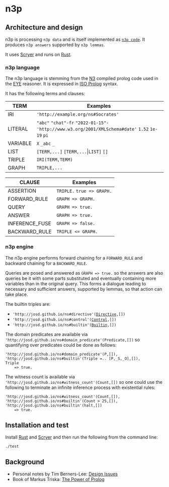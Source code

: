 # n3p

## Architecture and design

n3p is processing `n3p data` and is itself implemented as [`n3p code`](https://github.com/josd/josd.github.io/temp/n3p/blob/master/n3p.n3p).
It produces `n3p answers` supported by `n3p lemmas`.

It uses [Scryer](https://github.com/mthom/scryer-prolog) and runs on [Rust](https://www.rust-lang.org).

### n3p language

The n3p language is stemming from the [N3](https://w3c.github.io/N3/spec/) compiled prolog code used in the [EYE](https://josd.github.io/eye/) reasoner.
It is expressed in [ISO Prolog](https://en.wikipedia.org/wiki/Prolog#ISO_Prolog) syntax.

It has the following terms and clauses:

TERM            | Examples
----------------|---------
IRI             | `'http://example.org/ns#Socrates'`
LITERAL         | `"abc"` `"chat"-fr` `"2022-01-15"-'http://www.w3.org/2001/XMLSchema#date'` `1.52` `1e-19` `pi`
VARIABLE        | `X` `_abc` `_`
LIST            | `[TERM,...]` `[TERM,...`\|`LIST]` `[]`
TRIPLE          | `IRI(TERM,TERM)`
GRAPH           | `TRIPLE,...`

CLAUSE          | Examples
----------------|---------
ASSERTION       | `TRIPLE.` `true => GRAPH.`
FORWARD_RULE    | `GRAPH => GRAPH.`
QUERY           | `GRAPH => true.`
ANSWER          | `GRAPH => true.`
INFERENCE_FUSE  | `GRAPH => false.`
BACKWARD_RULE   | `TRIPLE <= GRAPH.`

### n3p engine

The n3p engine performs forward chaining for a `FORWARD_RULE` and backward chaining for a `BACKWARD_RULE`.

Queries are posed and answered as `GRAPH => true.` so the answers are also queries be it with
some parts substituted and eventually containing more variables than in the original query.
This forms a dialogue leading to necessary and sufficient answers, supported by lemmas, so that action can take place.

The builtin triples are:

- `'http://josd.github.io/ns#directive'(`[`Directive`](https://www.deransart.fr/prolog/bips.html#directives)`,[])`
- `'http://josd.github.io/ns#control'(`[`Control`](https://www.deransart.fr/prolog/bips.html#control_constructs)`,[])`
- `'http://josd.github.io/ns#builtin'(`[`Builtin`](https://www.deransart.fr/prolog/bips.html#builtins)`,[])`

The domain predicates are available via `'http://josd.github.io/ns#domain_predicate'(Predicate,[])`
so quantifying over predicates could be done as follows:
```
'http://josd.github.io/ns#domain_predicate'(P,[]),
'http://josd.github.io/ns#builtin'(Triple =.. [P,_S,_O],[]),
Triple
    => true.
```

The witness count is available via `'http://josd.github.io/ns#witness_count'(Count,[])`
so one could use the following to terminate an infinite inference process with existential rules:
```
'http://josd.github.io/ns#witness_count'(Count,[]),
'http://josd.github.io/ns#builtin'(Count > 25,[]),
'http://josd.github.io/ns#builtin'(halt,[])
    => true.
```

## Installation and test

Install [Rust](https://www.rust-lang.org/tools/install) and [Scryer](https://github.com/mthom/scryer-prolog#installing-scryer-prolog)
and then run the following from the command line:

```
./test
```

## Background

- Personal notes by Tim Berners-Lee: [Design Issues](https://www.w3.org/DesignIssues/)
- Book of Markus Triska: [The Power of Prolog](https://www.metalevel.at/prolog)
